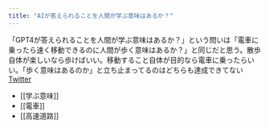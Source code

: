```yaml
---
title: "AIが答えられることを人間が学ぶ意味はあるか？"
---
```


「GPT4が答えられることを人間が学ぶ意味はあるか？」という問いは「電車に乗ったら速く移動できるのに人間が歩く意味はあるか？」と同じだと思う。散歩自体が楽しいなら歩けばいい。移動すること自体が目的なら電車に乗ったらいい。「歩く意味はあるのか」と立ち止まってるのはどちらも達成できてない [Twitter](https://twitter.com/nishio/status/1635860988900835328?s=20)

- [[学ぶ意味]]
- [[電車]]
- [[高速道路]]

